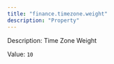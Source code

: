 ```yaml
---
title: "finance.timezone.weight"
description: "Property"
---
```


Description: Time Zone Weight

Value: `10`